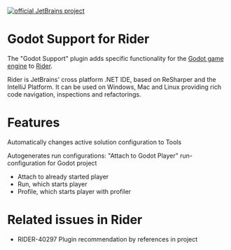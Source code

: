 [![official JetBrains project](http://jb.gg/badges/official-flat-square.svg)](https://confluence.jetbrains.com/display/ALL/JetBrains+on+GitHub)

# Godot Support for Rider


The "Godot Support" plugin adds specific functionality for the [Godot game engine](https://godotengine.org/) to [Rider](https://www.jetbrains.com/rider/).

Rider is JetBrains' cross platform .NET IDE, based on ReSharper and the IntelliJ Platform. It can be used on Windows, Mac and Linux providing rich code navigation, inspections and refactorings.

# Features

Automatically changes active solution configuration to Tools

Autogenerates run configurations: "Attach to Godot Player" run-configuration for Godot project
 - Attach to already started player
 - Run, which starts player
 - Profile, which starts player with profiler

# Related issues in Rider

- RIDER-40297 Plugin recommendation by references in project
